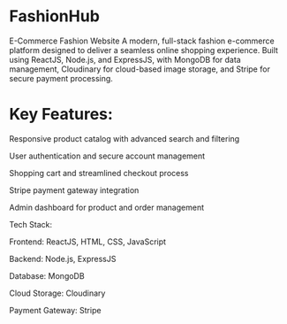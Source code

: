 # FashionHub
E-Commerce Fashion Website A modern, full-stack fashion e-commerce platform designed to deliver a seamless online shopping experience. Built using ReactJS, Node.js, and ExpressJS, with MongoDB for data management, Cloudinary for cloud-based image storage, and Stripe for secure payment processing.

# Key Features:

Responsive product catalog with advanced search and filtering

User authentication and secure account management

Shopping cart and streamlined checkout process

Stripe payment gateway integration

Admin dashboard for product and order management

Tech Stack:

Frontend: ReactJS, HTML, CSS, JavaScript

Backend: Node.js, ExpressJS

Database: MongoDB

Cloud Storage: Cloudinary

Payment Gateway: Stripe
